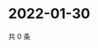 # 2022-01-30

共 0 条

<!-- BEGIN WEIBO -->
<!-- 最后更新时间 Sun Jan 30 2022 06:13:20 GMT+0800 (China Standard Time) -->

<!-- END WEIBO -->
